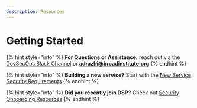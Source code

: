 ```yaml
---
description: Resources
---
```


# Getting Started

{% hint style="info" %}
**For Questions or Assistance:**  reach out via the [DevSecOps Slack Channel](https://broadinstitute.slack.com/messages/CABML2U9G) or **adrazhi@broadinstitute.org**
{% endhint %}

{% hint style="info" %}
**Building a new service?** Start with the [New Service Security Requirements](https://sdarq.dsp-techops.broadinstitute.org)
{% endhint %}

{% hint style="info" %}
**Did you recently join DSP?** Check out [Security Onboarding Resources](https://security-kb.dsp-techops.broadinstitute.org/security_resources/DSP_Appsec_Onboarding_Doc/overview.html#new-hire-security-checklist)
{% endhint %}

